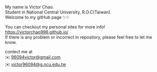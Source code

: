 My name is Victor Chao.  
Student in National Central University, R.O.C(Taiwan).  
Welcome to my gitHub page ✨✨  

You can checkout my personal sites for more info!   
https://victorchao996.github.io/  
If there is any problem or incorrect in repository, please feel free to let me know.

contect me at   
✉️ 96094victor@gmail.com  
✉️ victor96094@g.ncu.edu.tw  




<!---
VictorChao996/VictorChao996 is a ✨ special ✨ repository because its `README.md` (this file) appears on your GitHub profile.
You can click the Preview link to take a look at your changes.
--->
